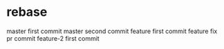 # rebase

master first commit
master second commit
feature first commit
feature fix pr commit
feature-2 first commit
